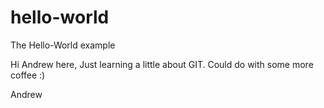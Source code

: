 # hello-world
The Hello-World example

Hi Andrew here,
Just learning a little about GIT.
Could do with some more coffee :)

Andrew
